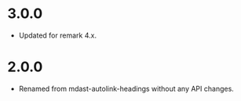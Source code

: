 # 3.0.0

* Updated for remark 4.x.

# 2.0.0

* Renamed from mdast-autolink-headings without any API changes.
